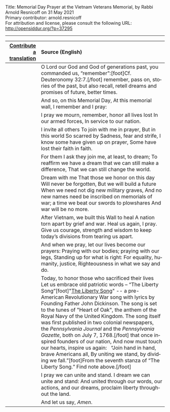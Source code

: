 <html>
<head></head>
<body>
Title: Memorial Day Prayer at the Vietnam Veterans Memorial, by Rabbi Arnold Resnicoff on 31 May 2021<br />
Primary contributor: arnold.resnicoff<br />
For attribution and license, please consult the following URL: <a href="http://opensiddur.org/?p=37295">http://opensiddur.org/?p=37295</a>
<p />
<hr />

<table style="margin-left: auto;margin-right: auto;" class="draggable">
<thead><tr><th id="x" style="text-align: right;"><a href="/contribute/upload/">Contribute a translation</a></th><th style="text-align: left;">Source (English)</th></tr></thead>
<tbody>
<tr><td style="vertical-align:top;">
<div class="liturgy" lang="he">

</span></div></td>
 
<td style="vertical-align:top;">
<div class="english" lang="en">
O Lord our God and God of generations past,
you commanded us, “remember”:[foot]Cf. Deuteronomy 32:7.[/foot]
remember, pass on, stories of the past,  but also  
recall, retell dreams and promises of future, better times.
</div></td></tr>


<tr><td style="vertical-align:top;">
<div class="liturgy" lang="he">

</span></div></td>
 
<td style="vertical-align:top;">
<div class="english" lang="en">
And so, on this Memorial Day,
At this memorial wall,
I remember and I pray:
</div></td></tr>


<tr><td style="vertical-align:top;">
<div class="liturgy" lang="he">

</span></div></td>
 
<td style="vertical-align:top;">
<div class="english" lang="en">
I pray we mourn, remember, honor all lives lost
In our armed forces,
In service to our nation.
</div></td></tr>


<tr><td style="vertical-align:top;">
<div class="liturgy" lang="he">

</span></div></td>
 
<td style="vertical-align:top;">
<div class="english" lang="en">
I invite all others
To join with me in prayer, 
But in this world 
So scarred by
Sadness, fear and strife,
I know some have given up on prayer,
Some have lost their faith in faith.
</div></td></tr>


<tr><td style="vertical-align:top;">
<div class="liturgy" lang="he">

</span></div></td>
 
<td style="vertical-align:top;">
<div class="english" lang="en">
For them I ask they join me, at least,  to dream;
To reaffirm we have a dream that we can still make a difference,
That we can still change the world.
</div></td></tr>


<tr><td style="vertical-align:top;">
<div class="liturgy" lang="he">

</span></div></td>
 
<td style="vertical-align:top;">
<div class="english" lang="en">
Dream with me
That those we honor on this day
Will never be forgotten,
But we will build a future
When we need not dig new military graves,
And no new names need be inscribed
on memorials of war;
a time we beat our swords to plowshares
And war will be no more.
</div></td></tr>


<tr><td style="vertical-align:top;">
<div class="liturgy" lang="he">

</span></div></td>
 
<td style="vertical-align:top;">
<div class="english" lang="en">
After Vietnam, we built this Wall to heal
A nation torn apart by grief and war.
Heal us again, I pray.
Give us courage, strength and wisdom to keep today’s divisions from tearing us apart.
</div></td></tr>


<tr><td style="vertical-align:top;">
<div class="liturgy" lang="he">

</span></div></td>
 
<td style="vertical-align:top;">
<div class="english" lang="en">
And when we pray, let our lives become our prayers:
Praying  with our bodies; praying with our legs,
Standing up for what is right:
For equality, humanity, justice,
Righteousness in what we say and do.
</div></td></tr>


<tr><td style="vertical-align:top;">
<div class="liturgy" lang="he">

</span></div></td>
 
<td style="vertical-align:top;">
<div class="english" lang="en">
Today, to honor those who sacrificed their lives
Let us embrace old patriotic words –
“The Liberty Song”[foot]"<a href="https://en.wikipedia.org/wiki/The_Liberty_Song">The Liberty Song</a>" -- a pre-American Revolutionary War song with lyrics by Founding Father John Dickinson. The song is set to the tunes of "Heart of Oak", the anthem of the Royal Navy of the United Kingdom. The song itself was first published in two colonial newspapers, the <em>Pennsylvania Journal</em> and the <em>Pennsylvania Gazette</em>, both on July 7, 1768.[/foot] that once inspired founders of our nation,
And now must touch our hearts, inspire us again:
&nbsp;
“Join hand in hand, brave Americans all,
By uniting we stand, by dividing we fall.”[foot]From the seventh stanza of “The Liberty Song.” Find note above.[/foot]
</div></td></tr>


<tr><td style="vertical-align:top;">
<div class="liturgy" lang="he">

</span></div></td>
 
<td style="vertical-align:top;">
<div class="english" lang="en">
I pray we can unite and stand.  I dream we can unite and stand:
And united  through our words, our actions, and our dreams,
proclaim liberty throughout the land.
</div></td></tr>


<tr><td style="vertical-align:top;">
<div class="liturgy" lang="he">

</span></div></td>
 
<td style="vertical-align:top;">
<div class="english" lang="en">
And let us say, <em>Amen</em>.
</div></td></tr>
</tbody></table>

&nbsp;
</body>
</html>